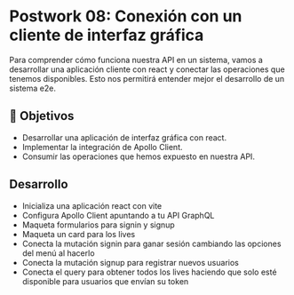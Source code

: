 # Postwork 08: Conexión con un cliente de interfaz gráfica

Para comprender cómo funciona nuestra API en un sistema, vamos a desarrollar una aplicación cliente con react y conectar las operaciones que tenemos disponibles. Esto nos permitirá entender mejor el desarrollo de un sistema e2e.

## :dart: Objetivos
* Desarrollar una aplicación de interfaz gráfica con react.
* Implementar la integración de Apollo Client.
* Consumir las operaciones que hemos expuesto en nuestra API.

## Desarrollo
* Inicializa una aplicación react con vite
* Configura Apollo Client apuntando a tu API GraphQL
* Maqueta formularios para signin y signup
* Maqueta un card para los lives
* Conecta la mutación signin para ganar sesión cambiando las opciones del menú al hacerlo
* Conecta la mutación signup para registrar nuevos usuarios
* Conecta el query para obtener todos los lives haciendo que solo esté disponible para usuarios que envían su token